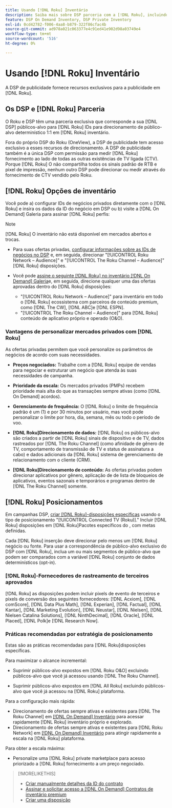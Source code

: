 ```yaml
---
title: Usando [!DNL Roku] Inventário
description: Saiba mais sobre DSP parceria com a [!DNL Roku], incluindo opções de inventário, fornecedores de rastreamento de terceiros aprovados e práticas recomendadas para [!DNL Roku]disposições específicas.
feature: DSP On Demand Inventory, DSP Private Inventory
exl-id: 0cd42782-f006-4aa8-b879-322f86cfac4b
source-git-commit: ad978a021c063377e4c91ed41e902d98a03749e4
workflow-type: tm+mt
source-wordcount: '516'
ht-degree: 0%

---
```


# Usando [!DNL Roku] Inventário

A DSP de publicidade fornece recursos exclusivos para a publicidade em [!DNL Roku].

## Os DSP e [!DNL Roku] Parceria

O Roku e DSP têm uma parceria exclusiva que corresponde a sua [!DNL DSP] públicos-alvo para [!DNL Roku] IDs para direcionamento de público-alvo determinístico 1:1 em [!DNL Roku] inventário.

Fora do próprio DSP do Roku (OneView), a DSP de publicidade tem acesso exclusivo a esses recursos de direcionamento. A DSP de publicidade também é a única DSP com permissão para medir [!DNL Roku] fornecimento ao lado de todas as outras existências de TV ligada (CTV). Porque [!DNL Roku] O não compartilha todos os sinais padrão de RTB e pixel de impressão, nenhum outro DSP pode direcionar ou medir através do fornecimento de CTV vendido pelo Roku.

## [!DNL Roku] Opções de inventário

Você pode a) configurar IDs de negócios privados diretamente com o [!DNL Roku] e insira os dados da ID do negócio em DSP ou b) visite a [!DNL On Demand] Galeria para assinar [!DNL Roku] perfis:

>[!NOTE]
>
>[!DNL Roku] O inventário não está disponível em mercados abertos e trocas.

* Para suas ofertas privadas, [configurar informações sobre as IDs de negócios no DSP](/help/dsp/inventory/deal-id-create.md) e, em seguida, direcionar &quot;[!UICONTROL Roku Network – Audience]&quot; e &quot;[!UICONTROL The Roku Channel – Audience]&quot; [!DNL Roku] disposições.<!-- Or do you target the deal ID?? I see those strings for Roku On Demand inventory. Clarify if all Roku private deals will show up as one or the other of these in Roku Private inventory in Roku placement settings. -->

* Você pode [assine o seguinte [!DNL Roku] no inventário [!DNL On Demand] Galeria](/help/dsp/inventory/on-demand-inventory-subscribe.md)e, em seguida, direcione qualquer uma das ofertas aprovadas dentro do [!DNL Roku] disposições:

   * &quot;[!UICONTROL Roku Network – Audience]&quot; para inventário em todo o [!DNL Roku] ecossistema com parceiros de conteúdo premium, como [!DNL The CW], [!DNL ABC]e [!DNL ESPN].
   * &quot;[!UICONTROL The Roku Channel – Audience]&quot; para [!DNL Roku] conteúdo de aplicativo próprio e operado (O&amp;O).

### Vantagens de personalizar mercados privados com [!DNL Roku]

As ofertas privadas permitem que você personalize os parâmetros de negócios de acordo com suas necessidades.

* **Preços negociados:** Trabalhe com a [!DNL Roku] equipe de vendas para negociar e estruturar um negócio que atenda às suas necessidades de campanha.

* **Prioridade da escala:** Os mercados privados (PMPs) recebem prioridade mais alta do que as transações sempre ativas (como [!DNL On Demand] acordos).

* **Gerenciamento de frequência:** O [!DNL Roku] o limite de frequência padrão é um (1) e por 30 minutos por usuário, mas você pode personalizar o limite por hora, dia, semana, mês ou todo o período de voo.<!-- Within the DSP placement settings? NO - you negotiate this with Roku, but Christine to confirm with Amanda whether you should be able to edit this in placement. -->

* **[!DNL Roku]Direcionamento de dados:** [!DNL Roku] os públicos-alvo são criados a partir de [!DNL Roku] sinais de dispositivo e de TV, dados rastreados por [!DNL The Roku Channel] (como afinidade de gênero de TV, comportamento de transmissão de TV e status de assinatura a cabo) e dados adicionais da [!DNL Roku] sistema de gerenciamento de relacionamento com o cliente (CRM).

* **[!DNL Roku]Direcionamento de conteúdo:** As ofertas privadas podem direcionar aplicativos por gênero, aplicação de  de lista de bloqueios de aplicativos, eventos sazonais e temporários e programas dentro de [!DNL The Roku Channel] somente.

## [!DNL Roku] Posicionamentos

Em campanhas DSP, [criar [!DNL Roku]-disposições específicas](/help/dsp/campaign-management/placements/placement-create.md) usando o tipo de posicionamento &quot;[!UICONTROL Connected TV (Roku)].&quot; Incluir [!DNL Roku] disposições em [!DNL Roku]Pacotes específicos do , com metas definidas.

Cada [!DNL Roku] inserção deve direcionar pelo menos um [!DNL Roku] negócio ou fonte. Para usar a correspondência de público-alvo exclusivo do DSP com [!DNL Roku], inclua um ou mais segmentos de público-alvo que podem ser comparados com a variável [!DNL Roku] conjunto de dados determinísticos (opt-in).

### [!DNL Roku]-Fornecedores de rastreamento de terceiros aprovados

[!DNL Roku] as disposições podem incluir pixels de evento de terceiros e pixels de conversão dos seguintes fornecedores:  [!DNL Acxiom], [!DNL comScore], [!DNL Data Plus Math], [!DNL Experian], [!DNL Factual], [!DNL Kantar], [!DNL Marketing Evolution], [!DNL Neustar], [!DNL Nielsen], [!DNL Nielsen Catalina Solutions], [!DNL NinthDecimal], [!DNL Oracle], [!DNL Placed], [!DNL Polk]e [!DNL Research Now].

### Práticas recomendadas por estratégia de posicionamento

Estas são as práticas recomendadas para [!DNL Roku]disposições específicas.

Para maximizar o alcance incremental:

* Suprimir públicos-alvo expostos em [!DNL Roku O&O] excluindo públicos-alvo que você já acessou usando [!DNL The Roku Channel].

* Suprimir públicos-alvo expostos em [!DNL All Roku] excluindo públicos-alvo que você já acessou na [!DNL Roku] plataforma.

Para a configuração mais rápida:

* Direcionamento de ofertas sempre ativas e existentes para [!DNL The Roku Channel] em [[!DNL On Demand] Inventário](/help/dsp/inventory/on-demand-inventory-subscribe.md) para acessar rapidamente [!DNL Roku] inventário próprio e explorado.
* Direcionamento de ofertas sempre ativas e existentes para [!DNL Roku Network] em [[!DNL On Demand] Inventário](/help/dsp/inventory/on-demand-inventory-subscribe.md) para atingir rapidamente a escala na [!DNL Roku] plataforma.

Para obter a escala máxima:

* Personalize uma [!DNL Roku] private marketplace para acesso priorizado a [!DNL Roku] fornecimento a um preço negociado.

>[!MORELIKETHIS]
>
>* [Criar manualmente detalhes da ID do contrato](/help/dsp/inventory/deal-id-create.md)
> * [Assinar e solicitar acesso a [!DNL On Demand] Contratos de inventário premium](/help/dsp/inventory/on-demand-inventory-subscribe.md)
>* [Criar uma disposição](/help/dsp/campaign-management/placements/placement-create.md)

